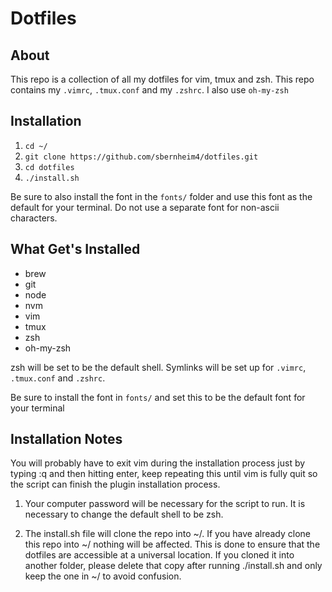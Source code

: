 # Dotfiles

## About

This repo is a collection of all my dotfiles for vim, tmux and zsh. This repo contains my `.vimrc`, `.tmux.conf` and my `.zshrc`. I also use `oh-my-zsh`

## Installation

1. `cd ~/`
2. `git clone https://github.com/sbernheim4/dotfiles.git`
3. `cd dotfiles`
4. `./install.sh`

Be sure to also install the font in the `fonts/` folder and use this font as the default for your terminal. Do not use a separate font for non-ascii characters.

## What Get's Installed

- brew
- git
- node
- nvm
- vim
- tmux
- zsh
- oh-my-zsh

zsh will be set to be the default shell. Symlinks will be set up for `.vimrc`, `.tmux.conf` and `.zshrc`.

Be sure to install the font in `fonts/` and set this to be the default font for your terminal

## Installation Notes

You will probably have to exit vim during the installation process just by typing :q and then hitting enter, keep repeating this until vim is fully quit so the script can finish the plugin installation process.

1. Your computer password will be necessary for the script to run. It is necessary to change the default shell to be zsh.


2. The install.sh file will clone the repo into ~/. If you have already clone this repo into ~/ nothing will be affected. This is done to ensure that the dotfiles are accessible at a universal location. If you cloned it into another folder, please delete that copy after running ./install.sh and only keep the one in ~/ to avoid confusion.
